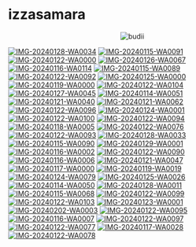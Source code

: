 # izzasamara
<p align="center">
  <img src="http://readme-typing-svg.herokuapp.com?color=%230B80F7&center=true&vCenter=true&multiline=false&lines=Hai+IZZASMARA!+%3A).;jangan+lupa+kasih+start+🌟" alt="budii">
</p>
<a href="https://ibb.co/TLydL38"><img src="https://i.ibb.co/m8pg8Wq/IMG-20240128-WA0034.jpg" alt="IMG-20240128-WA0034" border="0"></a>
<a href="https://ibb.co/cFJ0sGJ"><img src="https://i.ibb.co/hWsbTPs/IMG-20240115-WA0091.jpg" alt="IMG-20240115-WA0091" border="0"></a>
<a href="https://ibb.co/Hn7fxkd"><img src="https://i.ibb.co/KF6pL3w/IMG-20240122-WA0000.jpg" alt="IMG-20240122-WA0000" border="0"></a>
<a href="https://ibb.co/fqpV9Vf"><img src="https://i.ibb.co/sbwpCpn/IMG-20240126-WA0067.jpg" alt="IMG-20240126-WA0067" border="0"></a>
<a href="https://ibb.co/1TWWgDN"><img src="https://i.ibb.co/Tt33fVG/IMG-20240116-WA0114.jpg" alt="IMG-20240116-WA0114" border="0"></a>
<a href="https://ibb.co/0DFJRhX"><img src="https://i.ibb.co/X23JrS4/IMG-20240115-WA0089.jpg" alt="IMG-20240115-WA0089" border="0"></a>
<a href="https://ibb.co/DrxBG7r"><img src="https://i.ibb.co/hYPGXKY/IMG-20240122-WA0092.jpg" alt="IMG-20240122-WA0092" border="0"></a>
<a href="https://ibb.co/mqbFgFb"><img src="https://i.ibb.co/gTmFhFm/IMG-20240125-WA0000.jpg" alt="IMG-20240125-WA0000" border="0"></a>
<a href="https://ibb.co/XpzxRn9"><img src="https://i.ibb.co/rMZ2rBg/IMG-20240119-WA0000.jpg" alt="IMG-20240119-WA0000" border="0"></a>
<a href="https://ibb.co/YhtMnBP"><img src="https://i.ibb.co/M7R4wkZ/IMG-20240122-WA0104.jpg" alt="IMG-20240122-WA0104" border="0"></a>
<a href="https://ibb.co/92yScdZ"><img src="https://i.ibb.co/TRPdYNW/IMG-20240127-WA0045.jpg" alt="IMG-20240127-WA0045" border="0"></a>
<a href="https://ibb.co/n18cRGT"><img src="https://i.ibb.co/ykByV9D/IMG-20240114-WA0051.jpg" alt="IMG-20240114-WA0051" border="0"></a>
<a href="https://ibb.co/r07JNXP"><img src="https://i.ibb.co/h97vwT5/IMG-20240121-WA0040.jpg" alt="IMG-20240121-WA0040" border="0"></a>
<a href="https://ibb.co/prDwTt3"><img src="https://i.ibb.co/cX539GN/IMG-20240121-WA0062.jpg" alt="IMG-20240121-WA0062" border="0"></a>
<a href="https://ibb.co/JQtRh2H"><img src="https://i.ibb.co/Rybp5Pc/IMG-20240122-WA0096.jpg" alt="IMG-20240122-WA0096" border="0"></a>
<a href="https://ibb.co/CsCFpdh"><img src="https://i.ibb.co/vvy8C5Z/IMG-20240124-WA0001.jpg" alt="IMG-20240124-WA0001" border="0"></a>
<a href="https://ibb.co/Rpx3Rp5"><img src="https://i.ibb.co/LzLxVzG/IMG-20240122-WA0100.jpg" alt="IMG-20240122-WA0100" border="0"></a>
<a href="https://ibb.co/fXzfqSV"><img src="https://i.ibb.co/hgJbLMx/IMG-20240122-WA0094.jpg" alt="IMG-20240122-WA0094" border="0"></a>
<a href="https://ibb.co/2qzFmCV"><img src="https://i.ibb.co/gy0rHfq/IMG-20240118-WA0005.jpg" alt="IMG-20240118-WA0005" border="0"></a>
<a href="https://ibb.co/mtFy0QM"><img src="https://i.ibb.co/J2FpqXM/IMG-20240122-WA0076.jpg" alt="IMG-20240122-WA0076" border="0"></a>
<a href="https://ibb.co/997Wn5g"><img src="https://i.ibb.co/JR9HnJt/IMG-20240122-WA0093.jpg" alt="IMG-20240122-WA0093" border="0"></a>
<a href="https://ibb.co/6XXTP06"><img src="https://i.ibb.co/tLLvspy/IMG-20240128-WA0033.jpg" alt="IMG-20240128-WA0033" border="0"></a>
<a href="https://ibb.co/3vKkht3"><img src="https://i.ibb.co/ZS9NTyj/IMG-20240115-WA0090.jpg" alt="IMG-20240115-WA0090" border="0"></a>
<a href="https://ibb.co/phf4ggb"><img src="https://i.ibb.co/Rj3Q11Y/IMG-20240129-WA0001.jpg" alt="IMG-20240129-WA0001" border="0"></a>
<a href="https://ibb.co/MVVC8Yw"><img src="https://i.ibb.co/9TTrwFK/IMG-20240116-WA0002.jpg" alt="IMG-20240116-WA0002" border="0"></a>
<a href="https://ibb.co/fqXWQJG"><img src="https://i.ibb.co/RYgK784/IMG-20240122-WA0090.jpg" alt="IMG-20240122-WA0090" border="0"></a>
<a href="https://ibb.co/B4Wx073"><img src="https://i.ibb.co/6v9xjpw/IMG-20240116-WA0006.jpg" alt="IMG-20240116-WA0006" border="0"></a>
<a href="https://ibb.co/LhKNzRW"><img src="https://i.ibb.co/5xZKW4y/IMG-20240121-WA0047.jpg" alt="IMG-20240121-WA0047" border="0"></a>
<a href="https://ibb.co/9nQYdJM"><img src="https://i.ibb.co/G7zPrXh/IMG-20240117-WA0000.jpg" alt="IMG-20240117-WA0000" border="0"></a>
<a href="https://ibb.co/Ybs3FmZ"><img src="https://i.ibb.co/M90sxr6/IMG-20240119-WA0019.jpg" alt="IMG-20240119-WA0019" border="0"></a>
<a href="https://ibb.co/4gWVGbS"><img src="https://i.ibb.co/84M7pyx/IMG-20240124-WA0079.jpg" alt="IMG-20240124-WA0079" border="0"></a>
<a href="https://ibb.co/5kwQchR"><img src="https://i.ibb.co/f9L30dx/IMG-20240125-WA0026.jpg" alt="IMG-20240125-WA0026" border="0"></a>
<a href="https://ibb.co/wcWQhvX"><img src="https://i.ibb.co/CP79KrZ/IMG-20240114-WA0050.jpg" alt="IMG-20240114-WA0050" border="0"></a>
<a href="https://ibb.co/Rp9r5MG"><img src="https://i.ibb.co/ynXv3Mm/IMG-20240128-WA0011.jpg" alt="IMG-20240128-WA0011" border="0"></a>
<a href="https://ibb.co/KyCWkdq"><img src="https://i.ibb.co/SvqB8bn/IMG-20240115-WA0068.jpg" alt="IMG-20240115-WA0068" border="0"></a>
<a href="https://ibb.co/vYg8tGs"><img src="https://i.ibb.co/6BV5dxv/IMG-20240122-WA0099.jpg" alt="IMG-20240122-WA0099" border="0"></a>
<a href="https://ibb.co/zsN9mpy"><img src="https://i.ibb.co/31k6T2D/IMG-20240122-WA0103.jpg" alt="IMG-20240122-WA0103" border="0"></a>
<a href="https://ibb.co/Gdjm8sp"><img src="https://i.ibb.co/6y5QTvw/IMG-20240123-WA0001.jpg" alt="IMG-20240123-WA0001" border="0"></a>
<a href="https://ibb.co/kJRqn7S"><img src="https://i.ibb.co/HCWGvSH/IMG-20240202-WA0003.jpg" alt="IMG-20240202-WA0003" border="0"></a>
<a href="https://ibb.co/whpnkCV"><img src="https://i.ibb.co/9HyxD26/IMG-20240122-WA0095.jpg" alt="IMG-20240122-WA0095" border="0"></a>
<a href="https://ibb.co/1dwf2Wr"><img src="https://i.ibb.co/txWMCrq/IMG-20240116-WA0007.jpg" alt="IMG-20240116-WA0007" border="0"></a>
<a href="https://ibb.co/2YYC1Dw"><img src="https://i.ibb.co/rffzRCg/IMG-20240122-WA0097.jpg" alt="IMG-20240122-WA0097" border="0"></a>
<a href="https://ibb.co/wSJwZgQ"><img src="https://i.ibb.co/1rsdYQX/IMG-20240122-WA0077.jpg" alt="IMG-20240122-WA0077" border="0"></a>
<a href="https://ibb.co/VwkqRn3"><img src="https://i.ibb.co/WVR2Z8s/IMG-20240117-WA0028.jpg" alt="IMG-20240117-WA0028" border="0"></a>
<a href="https://ibb.co/5111b9z"><img src="https://i.ibb.co/nwwwx0V/IMG-20240122-WA0078.jpg" alt="IMG-20240122-WA0078" border="0"></a>
